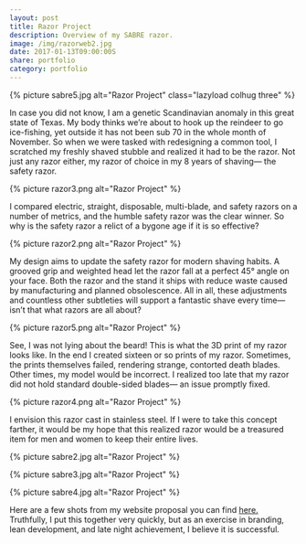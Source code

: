 ```yaml
---
layout: post
title: Razor Project
description: Overview of my SABRE razor.
image: /img/razorweb2.jpg
date: 2017-01-13T09:00:00S
share: portfolio
category: portfolio
---
```


{% picture sabre5.jpg alt="Razor Project" class="lazyload colhug three" %}

In case you did not know, I am a genetic Scandinavian anomaly in this great state of Texas. My body thinks we’re about to hook up the reindeer to go ice-fishing, yet outside it has not been sub 70 in the whole month of November. 
So when we were tasked with redesigning a common tool, I scratched my freshly shaved stubble and realized it had to be the razor. Not just any razor either, my razor of choice in my 8 years of shaving— the safety razor.

{% picture razor3.png alt="Razor Project" %}

I compared electric, straight, disposable, multi-blade, and safety razors on a number of metrics, and the humble safety razor was the clear winner. So why is the safety razor a relict of a bygone age if it is so effective? 

{% picture razor2.png alt="Razor Project" %}

My design aims to update the safety razor for modern shaving habits. A grooved grip and weighted head let the razor fall at a perfect 45° angle on your face. Both the razor and the stand it ships with reduce waste caused by manufacturing and planned obsolescence. All in all, these adjustments and countless other subtleties will support a fantastic shave every time— isn’t that what razors are all about?
 
{% picture razor5.png alt="Razor Project" %}

See, I was not lying about the beard! This is what the 3D print of my razor looks like. In the end I created sixteen or so prints of my razor. Sometimes, the prints themselves failed, rendering strange, contorted death blades. Other times, my model would be incorrect. I realized too late that my razor did not hold standard double-sided blades— an issue promptly fixed.

{% picture razor4.png alt="Razor Project" %}

I envision this razor cast in stainless steel. If I were to take this concept farther, it would be my hope that this realized razor would be a treasured item for men and women to keep their entire lives. 

{% picture sabre2.jpg alt="Razor Project" %}

{% picture sabre3.jpg alt="Razor Project" %}

{% picture sabre4.jpg alt="Razor Project" %}

Here are a few shots from my website proposal you can find [here.](/portfolio/2016-11-28-razor-website/) Truthfully, I put this together very quickly, but as an exercise in branding, lean development, and late night achievement, I believe it is successful.